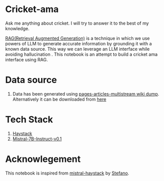 # Cricket-ama
Ask me anything about cricket. I will try to answer it to the best of my knowledge.


[RAG(Retrieval Augmented Generation)](https://www.pinecone.io/learn/retrieval-augmented-generation/) is a technique in which we use powers of LLM to generate accurate information by grounding it with a known data source. This way we can leverage an LLM interface while avoiding hallucination . 
This notebook is an attempt to build a cricket ama interface using RAG.

# Data source
1. Data has been generated using [pages-articles-multistream wiki dump](https://dumps.wikimedia.org/enwiki/latest/). Alternatively it can be downloaded from [here](https://huggingface.co/datasets/mrsearchwolf/cricket-wiki)

# Tech Stack
1. [Haystack](https://docs.haystack.deepset.ai/docs)
2. [Mistral-7B-Instruct-v0.1](https://huggingface.co/mistralai/Mistral-7B-Instruct-v0.1)


# Acknowlegement
This notebook is inspired from [mistral-haystack](https://github.com/anakin87/mistral-haystack) by [Stefano](https://github.com/anakin87).
